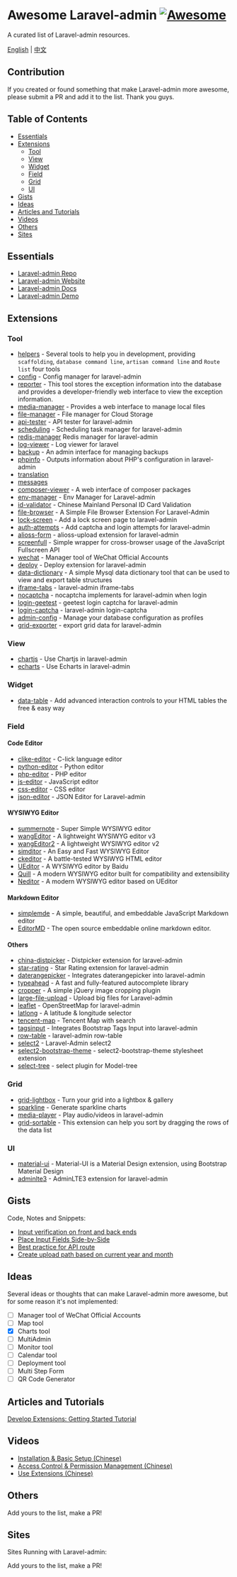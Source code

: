 # Awesome Laravel-admin [![Awesome](https://cdn.rawgit.com/sindresorhus/awesome/d7305f38d29fed78fa85652e3a63e154dd8e8829/media/badge.svg)](https://github.com/sindresorhus/awesome)

A curated list of Laravel-admin resources.

[English](README.md) | [中文](README-CN.md)


## Contribution

If you created or found something that make Laravel-admin more awesome, please submit a PR and add it to the list. Thank you guys.

## Table of Contents

* [Essentials](#essentials)
* [Extensions](#extensions)
    * [Tool](#tool)
    * [View](#view)
    * [Widget](#widget)
    * [Field](#field)
    * [Grid](#grid)
    * [UI](#ui)
* [Gists](#gists)
* [Ideas](#ideas)
* [Articles and Tutorials](#articles-and-tutorials)
* [Videos](#videos)
* [Others](#others)
* [Sites](#sites)

## Essentials
* [Laravel-admin Repo](https://github.com/z-song/laravel-admin)
* [Laravel-admin Website](http://laravel-admin.org)
* [Laravel-admin Docs](http://laravel-admin.org/docs)
* [Laravel-admin Demo](http://demo.laravel-admin.org)

## Extensions

### Tool

* [helpers](https://github.com/laravel-admin-extensions/helpers) - Several tools to help you in development, providing `scaffolding`, `database command line`, `artisan command line` and `Route list` four tools
* [config](https://github.com/laravel-admin-extensions/config) - Config manager for laravel-admin
* [reporter](https://github.com/laravel-admin-extensions/reporter) - This tool stores the exception information into the database and provides a developer-friendly web interface to view the exception information.
* [media-manager](https://github.com/laravel-admin-extensions/media-manager) - Provides a web interface to manage local files
* [file-manager](https://github.com/laravel-admin-extensions/file-manager) -  File manager for Cloud Storage
* [api-tester](https://github.com/laravel-admin-extensions/api-tester) - API tester for laravel-admin
* [scheduling](https://github.com/laravel-admin-extensions/scheduling) - Scheduling task manager for laravel-admin
* [redis-manager](https://github.com/laravel-admin-extensions/redis-manager) Redis manager for laravel-admin
* [log-viewer](https://github.com/laravel-admin-extensions/log-viewer) - Log viewer for laravel
* [backup](https://github.com/laravel-admin-extensions/backup) - An admin interface for managing backups
* [phpinfo](https://github.com/laravel-admin-extensions/phpinfo) - Outputs information about PHP's configuration in laravel-admin
* [translation](https://github.com/laravel-admin-extensions/translation)
* [messages](https://github.com/laravel-admin-extensions/messages)
* [composer-viewer](https://github.com/laravel-admin-extensions/composer-viewer) - A web interface of composer packages
* [env-manager](https://github.com/laravel-admin-extensions/env-manager) - Env Manager for Laravel-admin
* [id-validator](https://github.com/laravel-admin-extensions/id-validator) - Chinese Mainland Personal ID Card Validation
* [file-browser](https://github.com/laravel-admin-extensions/file-browser) - A Simple File Browser Extension For Laravel-Admin
* [lock-screen](https://github.com/laravel-admin-extensions/lock-screen) - Add a lock screen page to laravel-admin
* [auth-attempts](https://github.com/laravel-admin-extensions/auth-attempts) - Add captcha and login attempts for laravel-admin
* [alioss-form](https://github.com/airan587/alioss-form) - alioss-upload extension for laravel-admin
* [screenfull](https://github.com/laravel-admin-extensions/screenfull) - Simple wrapper for cross-browser usage of the JavaScript Fullscreen API
* [wechat](https://github.com/sfcity2018/laravel-admin-ext-wechat) - Manager tool of WeChat Official Accounts
* [deploy](https://github.com/luischavez/laravel-admin-ext-deploy) - Deploy extension for laravel-admin
* [data-dictionary](https://github.com/laravel-admin-extensions/data-dictionary) - A simple Mysql data dictionary tool that can be used to view and export table structures
* [iframe-tabs](https://github.com/ichynul/iframe-tabs) - laravel-admin iframe-tabs
* [nocaptcha](https://github.com/xiaohuilam/laravel-admin-nocaptcha) - nocaptcha implements for laravel-admin when login
* [login-geetest](https://github.com/xiaoxuan6/login-geetest) - geetest login captcha for laravel-admin
* [login-captcha](https://github.com/xiaoxuan6/login-captcha) - laravel-admin login-captcha
* [admin-config](https://github.com/laravel-admin-extensions/admin-config) - Manage your database configuration as profiles
* [grid-exporter](https://github.com/xiaomlove/grid-exporter) - export grid data for laravel-admin

### View

* [chartjs](https://github.com/laravel-admin-extensions/chartjs) - Use Chartjs in laravel-admin
* [echarts](https://github.com/laravel-admin-extensions/echarts) - Use Echarts in laravel-admin

### Widget

* [data-table](https://github.com/laravel-admin-extensions/data-table) - Add advanced interaction controls to your HTML tables the free & easy way

### Field

#### Code Editor
* [clike-editor](https://github.com/laravel-admin-extensions/clike-editor) - C-lick language editor
* [python-editor](https://github.com/laravel-admin-extensions/python-editor) - Python editor
* [php-editor](https://github.com/laravel-admin-extensions/php-editor) - PHP editor
* [js-editor](https://github.com/laravel-admin-extensions/js-editor) - JavaScript editor
* [css-editor](https://github.com/laravel-admin-extensions/css-editor) - CSS editor
* [json-editor](https://github.com/laravel-admin-extensions/json-editor) - JSON Editor for Laravel-admin

#### WYSIWYG Editor
* [summernote](https://github.com/laravel-admin-extensions/summernote) - Super Simple WYSIWYG editor
* [wangEditor](https://github.com/laravel-admin-extensions/wangEditor) - A lightweight WYSIWYG editor v3
* [wangEditor2](https://github.com/laravel-admin-extensions/wangEditor2) - A lightweight WYSIWYG editor v2
* [simditor](https://github.com/laravel-admin-extensions/simditor) - An Easy and Fast WYSIWYG Editor
* [ckeditor](https://github.com/laravel-admin-extensions/ckeditor) - A battle-tested WYSIWYG HTML editor
* [UEditor](https://github.com/laravel-admin-extensions/UEditor) - A WYSIWYG editor by Baidu
* [Quill](https://github.com/laravel-admin-extensions/quill) - A modern WYSIWYG editor built for compatibility and extensibility
* [Neditor](https://github.com/ssiapp/laravel-admin-ext-neditor) - A modern WYSIWYG editor based on UEditor 

#### Markdown Editor
* [simplemde](https://github.com/laravel-admin-extensions/simplemde) - A simple, beautiful, and embeddable JavaScript Markdown editor
* [EditorMD](https://github.com/ShareManT/laravel-admin-ext-editormd) - The open source embeddable online markdown editor.

#### Others
* [china-distpicker](https://github.com/laravel-admin-extensions/china-distpicker) - Distpicker extension for laravel-admin
* [star-rating](https://github.com/laravel-admin-extensions/star-rating) - Star Rating extension for laravel-admin
* [daterangepicker](https://github.com/laravel-admin-extensions/daterangepicker) - Integrates daterangepicker into laravel-admin
* [typeahead](https://github.com/laravel-admin-extensions/typeahead) - A fast and fully-featured autocomplete library
* [cropper](https://github.com/laravel-admin-extensions/cropper) - A simple jQuery image cropping plugin
* [large-file-upload](https://github.com/laravel-admin-extensions/large-file-upload) - Upload big files for Laravel-admin
* [leaflet](https://github.com/bavix/laravel-admin-leaflet) - OpenStreetMap for laravel-admin
* [latlong](https://github.com/laravel-admin-extensions/latlong) - A latitude & longitude selector
* [tencent-map](https://github.com/laravel-admin-extensions/tencent-map) - Tencent Map with search
* [tagsinput](https://github.com/namet117/laravel-admin-tagsinput) - Integrates Bootstrap Tags Input into laravel-admin
* [row-table](https://github.com/ichynul/row-table) - laravel-admin row-table
* [select2](https://github.com/xiaohuilam/laravel-admin-select2) - Laravel-Admin select2
* [select2-bootstrap-theme](https://github.com/xiaohuilam/laravel-admin-select2-bootstrap-theme) - select2-bootstrap-theme stylesheet extension
* [select-tree](https://github.com/laravel-admin-extensions/select-tree) - select plugin for Model-tree

### Grid

* [grid-lightbox](https://github.com/laravel-admin-extensions/grid-lightbox) - Turn your grid into a lightbox & gallery
* [sparkline](https://github.com/laravel-admin-extensions/sparkline) - Generate sparkline charts
* [media-player](https://github.com/laravel-admin-extensions/media-player) - Play audio/videos in laravel-admin
* [grid-sortable](https://github.com/laravel-admin-extensions/grid-sortable) - This extension can help you sort by dragging the rows of the data list

### UI

* [material-ui](https://github.com/jxlwqq/material-ui) - Material-UI is a Material Design extension, using Bootstrap Material Design
* [adminlte3](https://github.com/pigzzz123/adminlte3) - AdminLTE3 extension for laravel-admin

## Gists

Code, Notes and Snippets:

* [Input verification on front and back ends](https://gist.github.com/jxlwqq/3687b809d83761db23bc437dc901c104)
* [Place Input Fields Side-by-Side](https://gist.github.com/jxlwqq/959d9310d2e78963c02b1f6151942ffb)
* [Best practice for API route](https://gist.github.com/jxlwqq/65897e4120ecbc5d7b0e5aaf6f89b2fc)
* [Create upload path based on current year and month](https://gist.github.com/jxlwqq/788470f94ae6cf8823a33fc12bfae94a)

## Ideas

Several ideas or thoughts that can make Laravel-admin more awesome, but for some reason it's not implemented:

- [ ] Manager tool of WeChat Official Accounts
- [ ] Map tool
- [x] Charts tool
- [ ] MultiAdmin
- [ ] Monitor tool
- [ ] Calendar tool
- [ ] Deployment tool
- [ ] Multi Step Form
- [ ] QR Code Generator

## Articles and Tutorials

[Develop Extensions: Getting Started Tutorial](http://laravel-admin.org/docs/#/en/extension-development)

## Videos

* [Installation & Basic Setup (Chinese)](https://laravel-china.org/courses/laravel-package/quickly-build-management-background-encorelaravel-admin/2356)
* [Access Control & Permission Management (Chinese)](https://laravel-china.org/courses/laravel-package/066-quickly-build-management-background-privileges-encorelaravel-admin/2949)
* [Use Extensions (Chinese)](https://laravel-china.org/courses/laravel-package/067-quickly-setting-up-management-background-using-plug-ins-encorelaravel-admin/2952)

## Others

Add yours to the list, make a PR!

## Sites

Sites Running with Laravel-admin:

Add yours to the list, make a PR!
